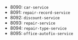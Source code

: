 * 8090: `car-service`
* 8091: `repair-record-service`
* 8092: `discount-service`
* 8093: `repair-service`
* 8094: `repair-type-service`
* 8095: `office-autofix-service`

